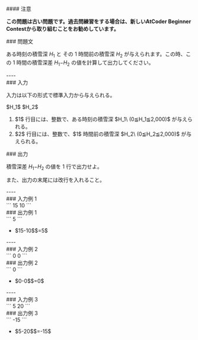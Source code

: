 <div>

<div>
#### 注意
<p>
<b>
この問題は古い問題です。過去問練習をする場合は、新しいAtCoder Beginner Contestから取り組むことをお勧めしています。</b>
</p>
### 問題文
<section>

ある時刻の積雪深 $H_1$ と その $1$ 時間前の積雪深 $H_2$ が与えられます。この時、この $1$ 時間の積雪深差 $H_1$$-$$H_2$ の値を計算して出力してください。

</section>
</div>
----
<div>
<div>
### 入力
<section>

入力は以下の形式で標準入力から与えられる。
<div>
$H_1$
$H_2$
</div>
<ol>
<li>
$1$ 行目には、整数で、ある時刻の積雪深 $H_1\ (0≦H_1≦2,000)$ が与えられる。</li>
<li>
$2$ 行目には、整数で、$1$ 時間前の積雪深 $H_2\ (0≦H_2≦2,000)$ が与えられる。</li>
</ol>
</section>
</div>
<div>
### 出力
<section>

積雪深差 $H_1$$-$$H_2$ の値を $1$ 行で出力せよ。

また、出力の末尾には改行を入れること。
</section>
</div>
</div>
----
<div>
### 入力例 1
<section>
```
15
10
```
</section>
</div>
<div>
### 出力例 1
<section>
```
5
```
<ul>
<li>
$15-10$$=5$</li>
</ul>
</section>
</div>
----
<div>
### 入力例 2
<section>
```
0
0
```
</section>
</div>
<div>
### 出力例 2
<section>
```
0
```
<ul>
<li>
$0-0$$=0$</li>
</ul>
</section>
</div>
----
<div>
### 入力例 3
<section>
```
5
20
```
</section>
</div>
<div>
### 出力例 3
<section>
```
-15
```
<ul>
<li>
$5-20$$=-15$</li>
</ul>
</section>
</div>

</div>
